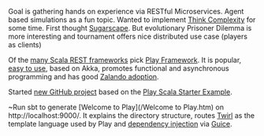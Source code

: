 Goal is gathering hands on experience via RESTful Microservices.
Agent based simulations as a fun topic.
Wanted to implement [Think Complexity](https://learning.oreilly.com/library/view/think-complexity-2nd/9781492040194/ch09.html%23a0000004383%20) for some time.
First thought [Sugarscape](https://en.wikipedia.org/wiki/Sugarscape).
But evolutionary Prisoner Dilemma is more interesting and tournament offers nice distributed use case (players as clients)


Of  the [many Scala REST frameworks](https://nordicapis.com/8-frameworks-to-build-a-web-api-in-scala/) pick [Play Framework](https://www.lightbend.com/play-framework). It is popular, [easy to use](https://nordicapis.com/building-a-rest-api-in-java-scala-using-play-framework-2-part-1/), based on Akka, promotes functional and asynchronous programming and has good [Zalando adoption](https://techradar.zalando.net/frameworks/play_scala.html).

Started [new GitHub project](https://github.com/dpetz/prison-play/) based on the [Play Scala Starter Example](https://developer.lightbend.com/start/?group=play&project=play-scala-starter-example).

~Run sbt to generate [Welcome to Play](/Welcome to Play.htm) on http://localhost:9000/.
It explains the directory structure, routes [Twirl](https://www.playframework.com/documentation/2.6.21/ScalaTemplates) as the template language used by Play and  [dependency injection](https://www.playframework.com/documentation/2.6.21/ScalaDependencyInjection) via [Guice](https://github.com/google/guice).